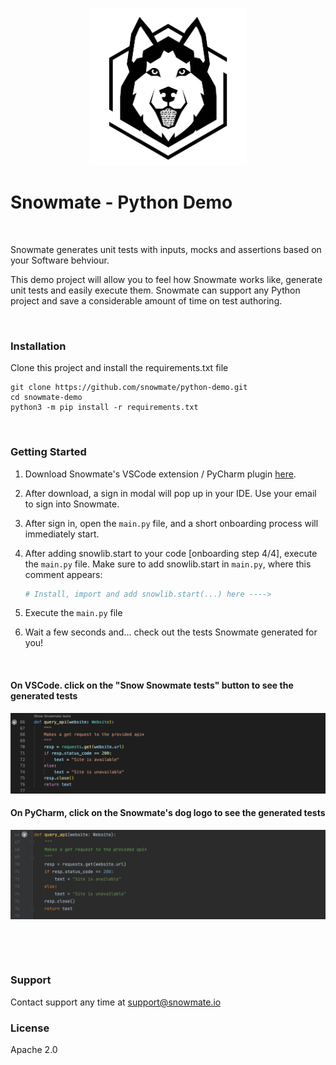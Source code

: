 <p align="center">
    <img  width="50%" height="50%" src=/assets/logo.png>
</p>


# Snowmate - Python Demo
&nbsp;&nbsp;

Snowmate generates unit tests with inputs, mocks and assertions based on your Software behviour. 



This demo project will allow you to feel how Snowmate works like, generate unit tests and easily execute them.
Snowmate can support any Python project and save a considerable amount of time on test authoring. 

&nbsp;&nbsp;

### Installation

Clone this project and install the requirements.txt file

```shell
git clone https://github.com/snowmate/python-demo.git
cd snowmate-demo
python3 -m pip install -r requirements.txt
```

&nbsp;&nbsp;


### Getting Started

1. Download Snowmate's VSCode extension / PyCharm plugin [here](download.snowmate.io).

2. After download, a sign in modal will pop up in your IDE. Use your email to sign into Snowmate.
3. After sign in, open the `main.py` file, and a short onboarding process will immediately start.
4. After adding snowlib.start to your code [onboarding step 4/4], execute the `main.py` file.
   Make sure to add snowlib.start in `main.py`, where this comment appears:

    ```python
    # Install, import and add snowlib.start(...) here ---->
    ```

5. Execute the `main.py` file
6. Wait a few seconds and... check out the tests Snowmate generated for you!


&nbsp;&nbsp;

#### On VSCode. click on the "Snow Snowmate tests" button to see the generated tests

![VSCode with Snowmate](/assets/VSCode.png?raw=true "")



#### On PyCharm, click on the Snowmate's dog logo to see the generated tests

![PyCharm with Snowmate](/assets/PyCharm.png?raw=true "")


&nbsp;&nbsp;

&nbsp;&nbsp;




### Support
Contact support any time at support@snowmate.io

### License
Apache 2.0